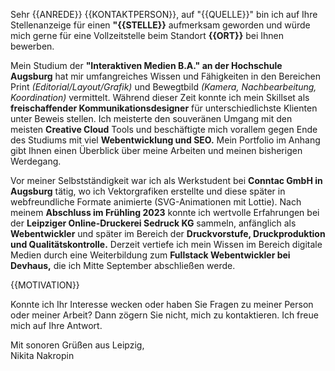 Sehr {{ANREDE}} {{KONTAKTPERSON}},
auf "{{QUELLE}}" bin ich auf Ihre Stellenanzeige für einen **"{{STELLE}}** aufmerksam geworden und würde mich gerne für eine Vollzeitstelle beim Standort **{{ORT}}** bei Ihnen bewerben.

Mein Studium der **"Interaktiven Medien B.A." an der Hochschule Augsburg** hat mir umfangreiches Wissen und Fähigkeiten in den Bereichen Print _(Editorial/Layout/Grafik)_ und Bewegtbild _(Kamera, Nachbearbeitung, Koordination)_ vermittelt. Während dieser Zeit konnte ich mein Skillset als **freischaffender Kommunikationsdesigner** für unterschiedlichste Klienten unter Beweis stellen. Ich meisterte den souveränen Umgang mit den meisten **Creative Cloud** Tools und beschäftigte mich vorallem gegen Ende des Studiums mit viel **Webentwicklung und SEO.** Mein Portfolio im Anhang gibt Ihnen einen Überblick über meine Arbeiten und meinen bisherigen Werdegang.

Vor meiner Selbstständigkeit war ich als Werkstudent bei **Conntac GmbH in Augsburg** tätig, wo ich Vektorgrafiken erstellte und diese später in webfreundliche Formate animierte (SVG-Animationen mit Lottie). Nach meinem **Abschluss im Frühling 2023** konnte ich wertvolle Erfahrungen bei der **Leipziger Online-Druckerei Sedruck KG** sammeln, anfänglich als **Webentwickler** und später im Bereich der **Druckvorstufe, Druckproduktion und Qualitätskontrolle.** Derzeit vertiefe ich mein Wissen im Bereich digitale Medien durch eine Weiterbildung zum **Fullstack Webentwickler bei Devhaus,** die ich Mitte September abschließen werde.

{{MOTIVATION}}

Konnte ich Ihr Interesse wecken oder haben Sie Fragen zu meiner Person oder meiner Arbeit? Dann zögern Sie nicht, mich zu kontaktieren. Ich freue mich auf Ihre Antwort.

Mit sonoren Grüßen aus Leipzig,  
Nikita Nakropin
